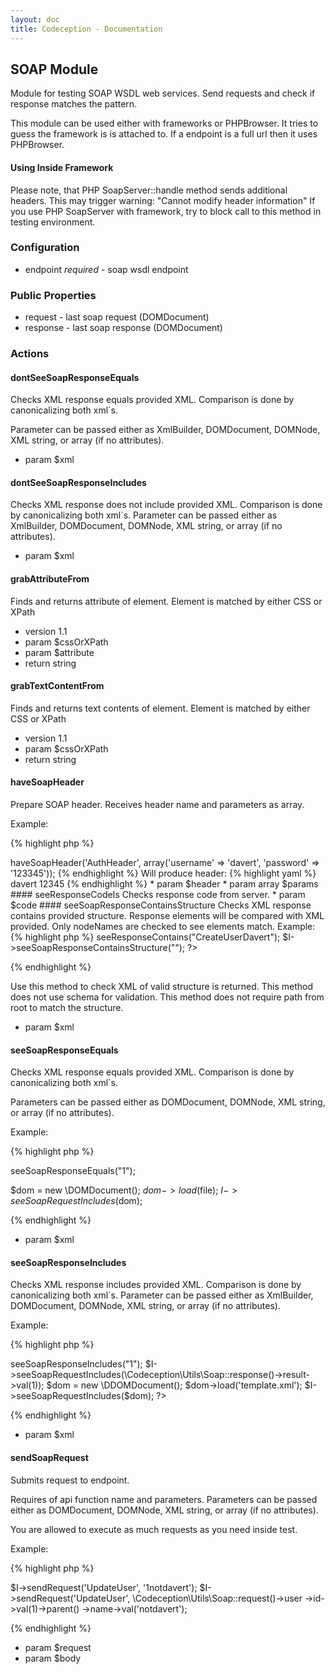 ```yaml
---
layout: doc
title: Codeception - Documentation
---
```


## SOAP Module

Module for testing SOAP WSDL web services.
Send requests and check if response matches the pattern.

This module can be used either with frameworks or PHPBrowser.
It tries to guess the framework is is attached to.
If a endpoint is a full url then it uses PHPBrowser.

#### Using Inside Framework
Please note, that PHP SoapServer::handle method sends additional headers.
This may trigger warning: "Cannot modify header information"
If you use PHP SoapServer with framework, try to block call to this method in testing environment.

### Configuration

* endpoint *required* - soap wsdl endpoint

### Public Properties

* request - last soap request (DOMDocument)
* response - last soap response (DOMDocument)


### Actions


#### dontSeeSoapResponseEquals


Checks XML response equals provided XML.
Comparison is done by canonicalizing both xml`s.

Parameter can be passed either as XmlBuilder, DOMDocument, DOMNode, XML string, or array (if no attributes).

 * param $xml


#### dontSeeSoapResponseIncludes


Checks XML response does not include provided XML.
Comparison is done by canonicalizing both xml`s.
Parameter can be passed either as XmlBuilder, DOMDocument, DOMNode, XML string, or array (if no attributes).

 * param $xml


#### grabAttributeFrom


Finds and returns attribute of element.
Element is matched by either CSS or XPath

 * version 1.1
 * param $cssOrXPath
 * param $attribute
 * return string


#### grabTextContentFrom


Finds and returns text contents of element.
Element is matched by either CSS or XPath

 * version 1.1
 * param $cssOrXPath
 * return string


#### haveSoapHeader


Prepare SOAP header.
Receives header name and parameters as array.

Example:

{% highlight php %}

<?php
$I->haveSoapHeader('AuthHeader', array('username' => 'davert', 'password' => '123345'));

{% endhighlight %}

Will produce header:

{% highlight yaml %}

   <soapenv:Header>
     <SessionHeader>
     <AuthHeader>
         <username>davert</username>
         <password>12345</password>
     </AuthHeader>
  </soapenv:Header>

{% endhighlight %}

 * param $header
 * param array $params


#### seeResponseCodeIs


Checks response code from server.

 * param $code


#### seeSoapResponseContainsStructure


Checks XML response contains provided structure.
Response elements will be compared with XML provided.
Only nodeNames are checked to see elements match.

Example:

{% highlight php %}

<?php

$I->seeResponseContains("<user><query>CreateUser<name>Davert</davert></user>");
$I->seeSoapResponseContainsStructure("<query><name></name></query>");
?>

{% endhighlight %}

Use this method to check XML of valid structure is returned.
This method does not use schema for validation.
This method does not require path from root to match the structure.

 * param $xml


#### seeSoapResponseEquals


Checks XML response equals provided XML.
Comparison is done by canonicalizing both xml`s.

Parameters can be passed either as DOMDocument, DOMNode, XML string, or array (if no attributes).

Example:

{% highlight php %}

<?php
$I->seeSoapResponseEquals("<?xml version="1.0" encoding="UTF-8"?><SOAP-ENV:Envelope><SOAP-ENV:Body><result>1</result></SOAP-ENV:Envelope>");

$dom = new \DOMDocument();
$dom->load($file);
$I->seeSoapRequestIncludes($dom);


{% endhighlight %}

 * param $xml


#### seeSoapResponseIncludes


Checks XML response includes provided XML.
Comparison is done by canonicalizing both xml`s.
Parameter can be passed either as XmlBuilder, DOMDocument, DOMNode, XML string, or array (if no attributes).

Example:

{% highlight php %}

<?php
$I->seeSoapResponseIncludes("<result>1</result>");
$I->seeSoapRequestIncludes(\Codeception\Utils\Soap::response()->result->val(1));

$dom = new \DDOMDocument();
$dom->load('template.xml');
$I->seeSoapRequestIncludes($dom);
?>

{% endhighlight %}

 * param $xml


#### sendSoapRequest


Submits request to endpoint.

Requires of api function name and parameters.
Parameters can be passed either as DOMDocument, DOMNode, XML string, or array (if no attributes).

You are allowed to execute as much requests as you need inside test.

Example:

{% highlight php %}

$I->sendRequest('UpdateUser', '<user><id>1</id><name>notdavert</name></user>');
$I->sendRequest('UpdateUser', \Codeception\Utils\Soap::request()->user
  ->id->val(1)->parent()
  ->name->val('notdavert');

{% endhighlight %}

 * param $request
 * param $body
